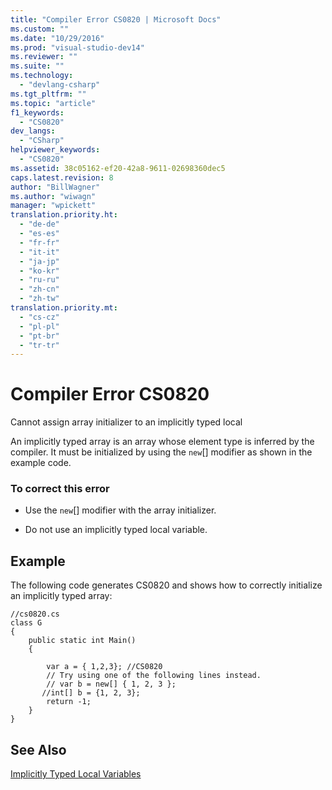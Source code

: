 ```yaml
---
title: "Compiler Error CS0820 | Microsoft Docs"
ms.custom: ""
ms.date: "10/29/2016"
ms.prod: "visual-studio-dev14"
ms.reviewer: ""
ms.suite: ""
ms.technology: 
  - "devlang-csharp"
ms.tgt_pltfrm: ""
ms.topic: "article"
f1_keywords: 
  - "CS0820"
dev_langs: 
  - "CSharp"
helpviewer_keywords: 
  - "CS0820"
ms.assetid: 38c05162-ef20-42a8-9611-02698360dec5
caps.latest.revision: 8
author: "BillWagner"
ms.author: "wiwagn"
manager: "wpickett"
translation.priority.ht: 
  - "de-de"
  - "es-es"
  - "fr-fr"
  - "it-it"
  - "ja-jp"
  - "ko-kr"
  - "ru-ru"
  - "zh-cn"
  - "zh-tw"
translation.priority.mt: 
  - "cs-cz"
  - "pl-pl"
  - "pt-br"
  - "tr-tr"
---
```

# Compiler Error CS0820
Cannot assign array initializer to an implicitly typed local  
  
 An implicitly typed array is an array whose element type is inferred by the compiler. It must be initialized by using the `new`[] modifier as shown in the example code.  
  
### To correct this error  
  
-   Use the `new`[] modifier with the array initializer.  
  
-   Do not use an implicitly typed local variable.  
  
## Example  
 The following code generates CS0820 and shows how to correctly initialize an implicitly typed array:  
  
```  
//cs0820.cs  
class G  
{  
    public static int Main()  
    {  
  
        var a = { 1,2,3}; //CS0820  
        // Try using one of the following lines instead.  
        // var b = new[] { 1, 2, 3 };   
       //int[] b = {1, 2, 3};  
        return -1;  
    }  
}  
```  
  
## See Also  
 [Implicitly Typed Local Variables](../../csharp/programming-guide/classes-and-structs/implicitly-typed-local-variables.md)